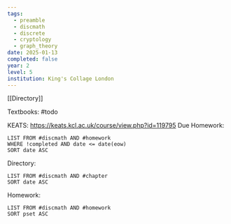 ```yaml
---
tags:
  - preamble
  - discmath
  - discrete
  - cryptology
  - graph_theory
date: 2025-01-13
completed: false
year: 2
level: 5
institution: King's Collage London
---
```

[[Directory]]

Textbooks:
#todo 

KEATS:
https://keats.kcl.ac.uk/course/view.php?id=119795
Due Homework:
```dataview
LIST FROM #discmath AND #homework 
WHERE !completed AND date <= date(eow)
SORT date ASC
```
Directory:
```dataview
LIST FROM #discmath AND #chapter
SORT date ASC
```
Homework:
```dataview
LIST FROM #discmath AND #homework 
SORT pset ASC
```
